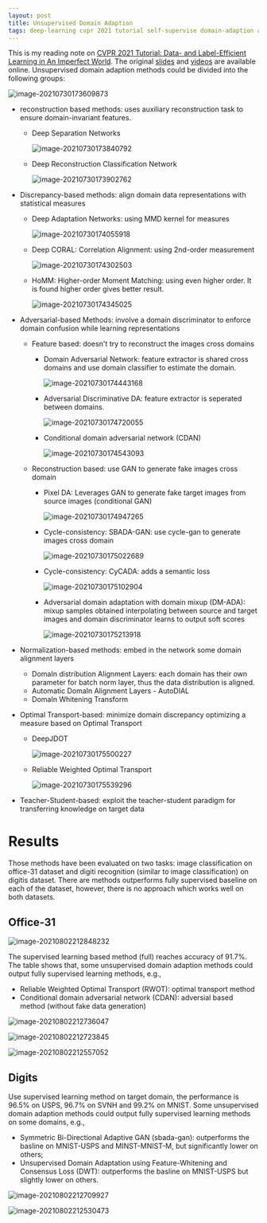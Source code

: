 ```yaml
---
layout: post
title: Unsupervised Domain Adaption
tags: deep-learning cvpr 2021 tutorial self-supervise domain-adaption advserial reconstruction discrepancy normalization optimal-transport teacher-student
---
```


This is my reading note on [CVPR 2021 Tutorial: Data- and Label-Efficient Learning in An Imperfect World](https://vita-group.github.io/cvpr_2021_data_efficient_tutorial.html). The original [slides](https://utexas.box.com/s/6mdtvt1wj8hsojzen918xekjyh43zxtx) and [videos](https://utexas.box.com/s/ph3xebwa2hri404k8sml5kfovgi4ak1k) are available online. Unsupervised domain adaption methods could be divided into the following groups:

![image-20210730173609873](https://raw.githubusercontent.com/zhangtemplar/zhangtemplar.github.io/master/uPic/2021_07_30_17_36_10_image-20210730173609873.png)

- reconstruction based methods: uses auxiliary reconstruction task to ensure domain-invariant features.

  - Deep Separation Networks

    ![image-20210730173840792](https://raw.githubusercontent.com/zhangtemplar/zhangtemplar.github.io/master/uPic/2021_07_30_17_38_40_image-20210730173840792.png)

  - Deep Reconstruction Classification Network

    ![image-20210730173902762](https://raw.githubusercontent.com/zhangtemplar/zhangtemplar.github.io/master/uPic/2021_07_30_17_39_02_image-20210730173902762.png)

- Discrepancy-based methods: align domain data representations with statistical measures

  - Deep Adaptation Networks: using MMD kernel for measures

    ![image-20210730174055918](https://raw.githubusercontent.com/zhangtemplar/zhangtemplar.github.io/master/uPic/2021_07_30_17_40_56_image-20210730174055918.png)

  - Deep CORAL: Correlation Alignment: using 2nd-order measurement

    ![image-20210730174302503](https://raw.githubusercontent.com/zhangtemplar/zhangtemplar.github.io/master/uPic/2021_07_30_17_43_02_image-20210730174302503.png)

  - HoMM: Higher-order Moment Matching: using even higher order. It is found higher order gives better result.

    ![image-20210730174345025](https://raw.githubusercontent.com/zhangtemplar/zhangtemplar.github.io/master/uPic/2021_07_30_17_43_45_image-20210730174345025.png)

- Adversarial-based Methods: involve a domain discriminator to enforce domain confusion while learning representations

  - Feature based: doesn't try to reconstruct the images cross domains

    - Domain Adversarial Network: feature extractor is shared cross domains and use domain classifier to estimate the domain.

      ![image-20210730174443168](https://raw.githubusercontent.com/zhangtemplar/zhangtemplar.github.io/master/uPic/2021_07_30_17_44_43_image-20210730174443168.png)

    - Adversarial Discriminative DA: feature extractor is seperated between domains.

      ![image-20210730174720055](https://raw.githubusercontent.com/zhangtemplar/zhangtemplar.github.io/master/uPic/2021_07_30_17_47_20_image-20210730174720055.png)

    - Conditional domain adversarial network (CDAN)

      ![image-20210730174543093](https://raw.githubusercontent.com/zhangtemplar/zhangtemplar.github.io/master/uPic/2021_07_30_17_45_43_image-20210730174543093.png)

  - Reconstruction based: use GAN to generate fake images cross domain

    - Pixel DA: Leverages GAN to generate fake target images from source images (conditional GAN)

      ![image-20210730174947265](https://raw.githubusercontent.com/zhangtemplar/zhangtemplar.github.io/master/uPic/2021_07_30_17_49_47_image-20210730174947265.png)

    - Cycle-consistency: SBADA-GAN: use cycle-gan to generate images cross domain

      ![image-20210730175022689](https://raw.githubusercontent.com/zhangtemplar/zhangtemplar.github.io/master/uPic/2021_07_30_17_50_22_image-20210730175022689.png)

    - Cycle-consistency: CyCADA: adds a semantic loss

      ![image-20210730175102904](https://raw.githubusercontent.com/zhangtemplar/zhangtemplar.github.io/master/uPic/2021_07_30_17_51_03_image-20210730175102904.png)

    - Adversarial domain adaptation with domain mixup (DM-ADA): mixup samples obtained interpolating between source and target images and domain discriminator learns to output soft scores

      ![image-20210730175213918](https://raw.githubusercontent.com/zhangtemplar/zhangtemplar.github.io/master/uPic/2021_07_30_17_52_14_image-20210730175213918.png)

- Normalization-based methods: embed in the network some domain alignment layers

  - DomaIn distribution Alignment Layers: each domain has their own parameter for batch norm layer, thus the data distribution is aligned.
  - Automatic DomaIn Alignment Layers - AutoDIAL
  - DomaIn Whitening Transform

- Optimal Transport-based: minimize domain discrepancy optimizing a measure based on Optimal Transport

  - DeepJDOT

    ![image-20210730175500227](https://raw.githubusercontent.com/zhangtemplar/zhangtemplar.github.io/master/uPic/2021_07_30_17_55_00_image-20210730175500227.png)

  - Reliable Weighted Optimal Transport

    ![image-20210730175539296](https://raw.githubusercontent.com/zhangtemplar/zhangtemplar.github.io/master/uPic/2021_07_30_17_55_39_image-20210730175539296.png)

- Teacher-Student-based: exploit the teacher-student paradigm for transferring knowledge on target data

# Results

Those methods have been evaluated on two tasks: image classification on office-31 dataset and digiti recognition (similar to image classification) on digitis dataset. There are methods outperforms fully supervised baseline on each of the dataset, however, there is no approach which works well on both datasets.

## Office-31

![image-20210802212848232](https://raw.githubusercontent.com/zhangtemplar/zhangtemplar.github.io/master/uPic/2021_08_02_21_28_48_image-20210802212848232.png)

The supervised learning based method (full) reaches accuracy of 91.7%. The table shows that, some unsupervised domain adaption methods could output fully supervised learning methods, e.g.,

- Reliable Weighted Optimal Transport (RWOT): optimal transport method 
- Conditional domain adversarial network (CDAN): adversial based method (without fake data generation)

![image-20210802212736047](https://raw.githubusercontent.com/zhangtemplar/zhangtemplar.github.io/master/uPic/2021_08_02_21_27_36_image-20210802212736047.png)

![image-20210802212723845](https://raw.githubusercontent.com/zhangtemplar/zhangtemplar.github.io/master/uPic/2021_08_02_21_27_23_image-20210802212723845.png)

![image-20210802212557052](https://raw.githubusercontent.com/zhangtemplar/zhangtemplar.github.io/master/uPic/2021_08_02_21_25_57_image-20210802212557052.png)

## Digits

Use supervised learning method on target domain, the performance is 96.5% on USPS, 96.7% on SVNH and 99.2% on MNIST. Some unsupervised domain adaption methods could output fully supervised learning methods on some domains, e.g., 

- Symmetric Bi-Directional Adaptive GAN (sbada-gan): outperforms the basline on MNIST-USPS and MINST-MNIST-M, but significantly lower on others;
- Unsupervised Domain Adaptation using Feature-Whitening and Consensus Loss (DWT): outperforms the basline on MNIST-USPS but slightly lower on others.

![image-20210802212709927](https://raw.githubusercontent.com/zhangtemplar/zhangtemplar.github.io/master/uPic/2021_08_02_21_27_10_image-20210802212709927.png)

![image-20210802212530473](https://raw.githubusercontent.com/zhangtemplar/zhangtemplar.github.io/master/uPic/2021_08_02_21_25_30_image-20210802212530473.png)


